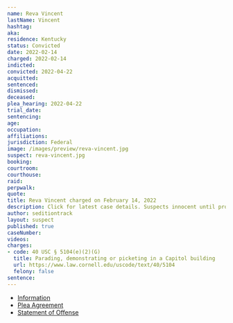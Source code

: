 ```yaml
---
name: Reva Vincent
lastName: Vincent
hashtag:
aka:
residence: Kentucky
status: Convicted
date: 2022-02-14
charged: 2022-02-14
indicted:
convicted: 2022-04-22
acquitted:
sentenced:
dismissed:
deceased:
plea_hearing: 2022-04-22
trial_date:
sentencing:
age:
occupation:
affiliations:
jurisdiction: Federal
image: /images/preview/reva-vincent.jpg
suspect: reva-vincent.jpg
booking:
courtroom:
courthouse:
raid:
perpwalk:
quote:
title: Reva Vincent charged on February 14, 2022
description: Click for latest case details. Suspects innocent until proven guilty.
author: seditiontrack
layout: suspect
published: true
caseNumber:
videos:
charges:
- code: 40 USC § 5104(e)(2)(G)
  title: Parading, demonstrating or picketing in a Capitol building
  url: https://www.law.cornell.edu/uscode/text/40/5104
  felony: false
sentence:
---
```

- [Information](https://extremism.gwu.edu/sites/g/files/zaxdzs2191/f/Reva%20Vincent%20Information.pdf)
- [Plea Agreement](https://extremism.gwu.edu/sites/g/files/zaxdzs2191/f/Reva%20Vincent%20Plea%20Agreement.pdf)
- [Statement of Offense](https://extremism.gwu.edu/sites/g/files/zaxdzs2191/f/Reva%20Vincent%20Statement%20of%20Offense.pdf)

